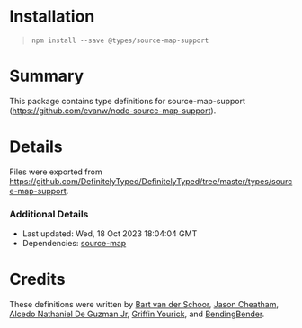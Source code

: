 # Installation
> `npm install --save @types/source-map-support`

# Summary
This package contains type definitions for source-map-support (https://github.com/evanw/node-source-map-support).

# Details
Files were exported from https://github.com/DefinitelyTyped/DefinitelyTyped/tree/master/types/source-map-support.

### Additional Details
 * Last updated: Wed, 18 Oct 2023 18:04:04 GMT
 * Dependencies: [source-map](https://npmjs.com/package/source-map)

# Credits
These definitions were written by [Bart van der Schoor](https://github.com/Bartvds), [Jason Cheatham](https://github.com/jason0x43), [Alcedo Nathaniel De Guzman Jr](https://github.com/natealcedo), [Griffin Yourick](https://github.com/tough-griff), and [BendingBender](https://github.com/BendingBender).
